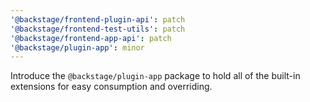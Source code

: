 ```yaml
---
'@backstage/frontend-plugin-api': patch
'@backstage/frontend-test-utils': patch
'@backstage/frontend-app-api': patch
'@backstage/plugin-app': minor
---
```


Introduce the `@backstage/plugin-app` package to hold all of the built-in extensions for easy consumption and overriding.
